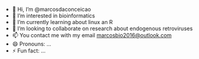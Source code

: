 - 👋 Hi, I’m @marcosdaconceicao
- 👀 I’m interested in bioinformatics
- 🌱 I’m currently learning about linux an R
- 💞️ I’m looking to collaborate on research about endogenous retroviruses
- 📫 You contact me with my email marcosbio2016@outlook.com
- 😄 Pronouns: ...
- ⚡ Fun fact: ...

<!---
marcosdaconceicao/marcosdaconceicao is a ✨ special ✨ repository because its `README.md` (this file) appears on your GitHub profile.
You can click the Preview link to take a look at your changes.
--->
